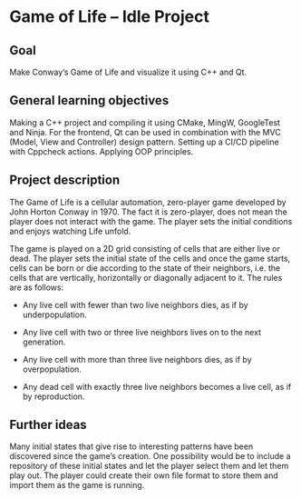 # Game of Life – Idle Project 

 
## Goal
Make Conway’s Game of Life and visualize it using C++ and Qt. 

## General learning objectives
Making a C++ project and compiling it using CMake, MingW, GoogleTest and Ninja. For the frontend, Qt can be used in combination with the MVC (Model, View and Controller) design pattern. Setting up a CI/CD pipeline with Cppcheck actions. Applying OOP principles. 

##  Project description
The Game of Life is a cellular automation, zero-player game developed by John Horton Conway in 1970. The fact it is zero-player, does not mean the player does not interact with the game. The player sets the initial conditions and enjoys watching Life unfold. 

The game is played on a 2D grid consisting of cells that are either live or dead. The player sets the initial state of the cells and once the game starts, cells can be born or die according to the state of their neighbors, i.e. the cells that are vertically, horizontally or diagonally adjacent to it. The rules are as follows: 

 - Any live cell with fewer than two live neighbors dies, as if by underpopulation. 

 - Any live cell with two or three live neighbors lives on to the next generation. 

 - Any live cell with more than three live neighbors dies, as if by overpopulation. 

 - Any dead cell with exactly three live neighbors becomes a live cell, as if by reproduction. 

##  Further ideas 

Many initial states that give rise to interesting patterns have been discovered since the game’s creation. One possibility would be to include a repository of these initial states and let the player select them and let them play out. The player could create their own file format to store them and import them as the game is running. 